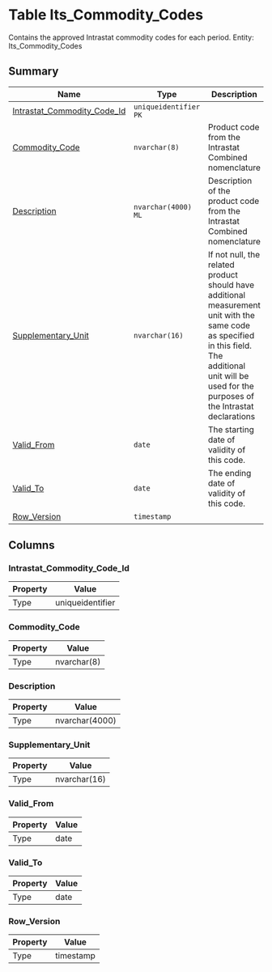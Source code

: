 # Table Its_Commodity_Codes

Contains the approved Intrastat commodity codes for each period. Entity: Its_Commodity_Codes

## Summary

| Name | Type | Description |
| - | - | --- |
|[Intrastat_Commodity_Code_Id](#intrastat_commodity_code_id)|`uniqueidentifier` `PK`||
|[Commodity_Code](#commodity_code)|`nvarchar(8)` |Product code from the Intrastat Combined nomenclature|
|[Description](#description)|`nvarchar(4000)` `ML`|Description of the product code from the Intrastat Combined nomenclature|
|[Supplementary_Unit](#supplementary_unit)|`nvarchar(16)` |If not null, the related product should have additional measurement unit with the same code as specified in this field. The additional unit will be used for the purposes of the Intrastat declarations|
|[Valid_From](#valid_from)|`date` |The starting date of validity of this code.|
|[Valid_To](#valid_to)|`date` |The ending date of validity of this code.|
|[Row_Version](#row_version)|`timestamp` ||

## Columns

### Intrastat_Commodity_Code_Id

| Property | Value |
| - | - |
|Type|uniqueidentifier|

### Commodity_Code

| Property | Value |
| - | - |
|Type|nvarchar(8)|

### Description

| Property | Value |
| - | - |
|Type|nvarchar(4000)|

### Supplementary_Unit

| Property | Value |
| - | - |
|Type|nvarchar(16)|

### Valid_From

| Property | Value |
| - | - |
|Type|date|

### Valid_To

| Property | Value |
| - | - |
|Type|date|

### Row_Version

| Property | Value |
| - | - |
|Type|timestamp|


